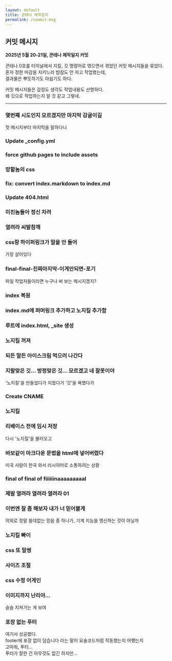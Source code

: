 ```yaml
---
layout: default
title: 콘테나 제작일지
permalink: /commit-msg
---
```


## 커밋 메시지  
**2025년 5월 20-21일, 콘테나 제작일지 커밋**  
  
콘테나 0호를 터미널에서 지킬, 깃 명령어로 엮으면서 겪었던 커밋 메시지들을 묶었다.  
혼자 정한 마감을 지키느라 밤잠도 안 자고 작업했는데,  
결과물은 뿌듯하기도 아쉽기도 하다.  
  
커밋 메시지들은 감정도 생각도 작업내용도 선명하다.  
왜 깃으로 작업하는지 알 것 같고 그렇네.  
  
---  
  
### 몇번째 시도인지 모르겠지만 마지막 감귤이길  
첫 메시지부터 마지막을 말하다니  
  
### Update _config.yml  
### force github pages to include assets  
### 망할놈의 css  
  
### fix: convert index.markdown to index.md  
### Update 404.html  
  
### 미친놈들아 정신 차려  
### 열려라 씨발참깨  
### css랑 하이퍼링크가 말을 안 들어  
가장 살아있다  

### final-final-진짜마지막-이게안되면-포기  
파일 작업자들이라면 누구나 써 보는 메시지겠지?  
  
### index 복원  

### index.md에 퍼머링크 추가하고 노지킬 추가함  
### 루트에 index.html, _site 생성  
### 노지킬 꺼져  
### 되든 말든 아이스크림 먹으러 나간다  
### 지랄맞은 깃... 방정맞은 깃... 모르겠고 네 잘못이야  
'노지킬'을 만들었다가 지웠다가 '깃'을 욕했다가  

### Create CNAME  

### 노지킬  
### 리베이스 전에 임시 저장  
다시 '노지킬'을 불러오고  

### 바보같이 마크다운 문법을 html에 넣어버렸다  
미국 사람이 한국 와서 러시아어로 소통하려는 상황  

### final of final of fiiiiiinaaaaaaaaal  
### 제발 열려라 열려라 열려라 01  
### 이번엔 잘 좀 해보자 내가 너 믿어볼게  
의외로 정말 쓸데없는 믿음 중 하나가, 기계 지능을 맹신하는 것이 아닐까  
  
### 노지킬 빠이  

### css 또 말썽  
### 사이즈 조절  
### css 수정 어게인  
### 이미지까지 난리야...  
슬슬 지쳐가는 게 보여  

### 포장 없는 푸터  
여기서 성공했다.  
footer에 포장 없이 담습니다 라는 말이 요술코드처럼 작동했는지 어쨌는지  
고마워, 푸터...  
푸터가 잘한 건 아무것도 없긴 하지만...  
  